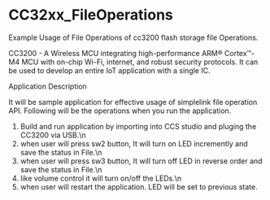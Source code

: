 # CC32xx_FileOperations
Example Usage of File Operations of cc3200 flash storage file Operations. 

CC3200 - A Wireless MCU integrating high-performance ARM® Cortex™-M4 MCU with on-chip Wi-Fi, internet, and robust security protocols. 
It can be used to develop an entire IoT application with a single IC.

Application Description

It will be sample application for effective usage of simplelink file operation API.
Following will be the operations when you run the application.

1) Build and run application by importing into CCS studio and pluging the CC3200 via USB.\n
2) when user will press sw2 button, It will turn on LED incremently and save the status in File.\n
3) when user will press sw3 button, It will turn off LED in reverse order and save the status in File.\n
4) like volume control it will turn on/off the LEDs.\n
5) when user will restart the application. LED will be set to previous state.
